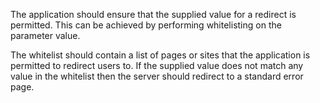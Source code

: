 The application should ensure that the supplied value for a redirect
is permitted. This can be achieved by performing whitelisting on the
parameter value.

The whitelist should contain a list of pages or
sites that the application is permitted to redirect users to. If the
supplied value does not match any value in the whitelist then the
server should redirect to a standard error page.